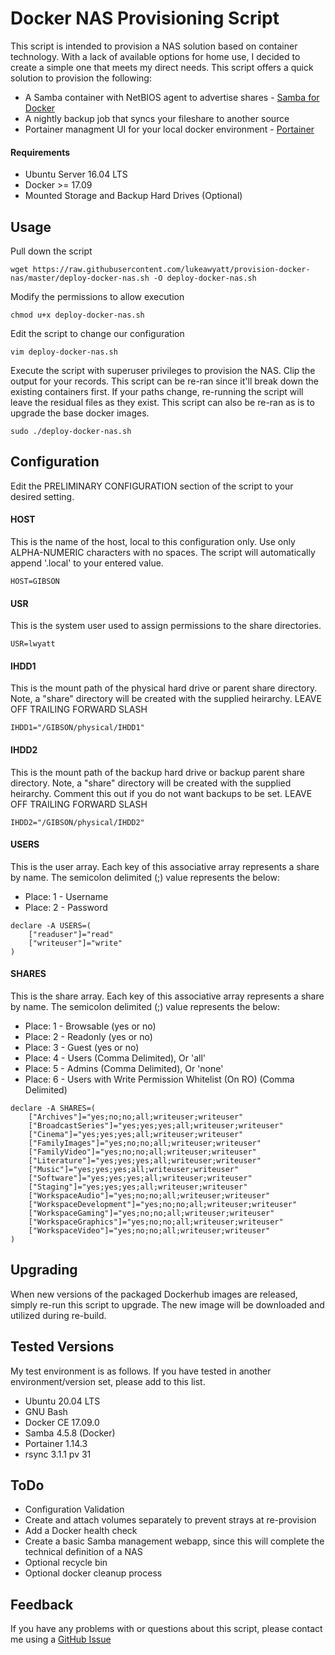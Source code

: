 # Docker NAS Provisioning Script

This script is intended to provision a NAS solution based on container technology.  With a lack of available options for home use, I decided to create a simple one that meets my direct needs.  This script offers a quick solution to provision the following:

* A Samba container with NetBIOS agent to advertise shares - [Samba for Docker](https://github.com/dperson/samba)
* A nightly backup job that syncs your fileshare to another source
* Portainer managment UI for your local docker environment - [Portainer](https://github.com/portainer/portainer)


#### Requirements

* Ubuntu Server 16.04 LTS
* Docker >= 17.09
* Mounted Storage and Backup Hard Drives (Optional)


## Usage

Pull down the script 

```shell
wget https://raw.githubusercontent.com/lukeawyatt/provision-docker-nas/master/deploy-docker-nas.sh -O deploy-docker-nas.sh
```

Modify the permissions to allow execution

```shell
chmod u+x deploy-docker-nas.sh
```

Edit the script to change our configuration

```shell
vim deploy-docker-nas.sh
```

Execute the script with superuser privileges to provision the NAS.  Clip the output for your records.  This script can be re-ran since it'll break down the existing containers first.  If your paths change, re-running the script will leave the residual files as they exist.  This script can also be re-ran as is to upgrade the base docker images.
```shell
sudo ./deploy-docker-nas.sh
```


## Configuration

Edit the PRELIMINARY CONFIGURATION section of the script to your desired setting.  

#### HOST
This is the name of the host, local to this configuration only. Use only ALPHA-NUMERIC characters with no spaces. The script will automatically append '.local' to your entered value.

```shell
HOST=GIBSON
```

#### USR
This is the system user used to assign permissions to the share directories.

```shell
USR=lwyatt
```

#### IHDD1
This is the mount path of the physical hard drive or parent share directory.
Note, a "share" directory will be created with the supplied heirarchy.
LEAVE OFF TRAILING FORWARD SLASH

```shell
IHDD1="/GIBSON/physical/IHDD1"
```

#### IHDD2
This is the mount path of the backup hard drive or backup parent share 
directory. Note, a "share" directory will be created with the supplied 
heirarchy. Comment this out if you do not want backups to be set.
LEAVE OFF TRAILING FORWARD SLASH

```shell
IHDD2="/GIBSON/physical/IHDD2"
```

#### USERS
This is the user array. Each key of this associative array represents a
share by name. The semicolon delimited (;) value represents the below:

* Place: 1 - Username
* Place: 2 - Password


```shell
declare -A USERS=(
	["readuser"]="read"
	["writeuser"]="write"
)
```

#### SHARES
This is the share array. Each key of this associative array represents a
share by name. The semicolon delimited (;) value represents the below:

* Place: 1 - Browsable (yes or no)
* Place: 2 - Readonly (yes or no)
* Place: 3 - Guest (yes or no)
* Place: 4 - Users (Comma Delimited), Or 'all'
* Place: 5 - Admins (Comma Delimited), Or 'none'
* Place: 6 - Users with Write Permission Whitelist (On RO) (Comma Delimited)


```shell
declare -A SHARES=(
	["Archives"]="yes;no;no;all;writeuser;writeuser"
	["BroadcastSeries"]="yes;yes;yes;all;writeuser;writeuser"
	["Cinema"]="yes;yes;yes;all;writeuser;writeuser"
	["FamilyImages"]="yes;no;no;all;writeuser;writeuser"
	["FamilyVideo"]="yes;no;no;all;writeuser;writeuser"
	["Literature"]="yes;yes;yes;all;writeuser;writeuser"
	["Music"]="yes;yes;yes;all;writeuser;writeuser"
	["Software"]="yes;yes;yes;all;writeuser;writeuser"
	["Staging"]="yes;yes;yes;all;writeuser;writeuser"
	["WorkspaceAudio"]="yes;no;no;all;writeuser;writeuser"
	["WorkspaceDevelopment"]="yes;no;no;all;writeuser;writeuser"
	["WorkspaceGaming"]="yes;no;no;all;writeuser;writeuser"
	["WorkspaceGraphics"]="yes;no;no;all;writeuser;writeuser"
	["WorkspaceVideo"]="yes;no;no;all;writeuser;writeuser"
)
```


## Upgrading

When new versions of the packaged Dockerhub images are released, simply re-run this script to upgrade.  The new image will be downloaded and utilized during re-build.


## Tested Versions

My test environment is as follows.  If you have tested in another environment/version set, please add to this list.

* Ubuntu 20.04 LTS
* GNU Bash
* Docker CE 17.09.0
* Samba 4.5.8 (Docker)
* Portainer 1.14.3
* rsync 3.1.1 pv 31


## ToDo

* Configuration Validation
* Create and attach volumes separately to prevent strays at re-provision
* Add a Docker health check
* Create a basic Samba management webapp, since this will complete the technical definition of a NAS
* Optional recycle bin
* Optional docker cleanup process


## Feedback

If you have any problems with or questions about this script, please contact me using a [GitHub Issue](https://github.com/lukeawyatt/provision-docker-nas/issues)
